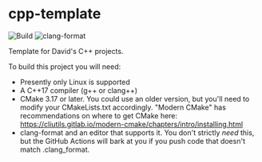 # cpp-template

![Build](https://github.com/dholmes215/cpp-template/actions/workflows/build.yml/badge.svg) ![clang-format](https://github.com/dholmes215/cpp-template/actions/workflows/clang-format.yml/badge.svg)

Template for David's C++ projects.

To build this project you will need:

* Presently only Linux is supported
* A C++17 compiler (g++ or clang++)
* CMake 3.17 or later.  You could use an older version, but you'll need to modify your CMakeLists.txt accordingly.  "Modern CMake" has recommendations on where to get CMake here: <https://cliutils.gitlab.io/modern-cmake/chapters/intro/installing.html>
* clang-format and an editor that supports it.  You don't strictly _need_ this, but the GitHub Actions will bark at you if you push code that doesn't match .clang_format.
